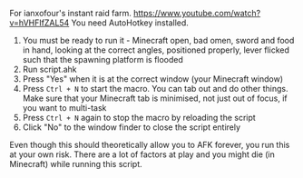 For ianxofour's instant raid farm.
https://www.youtube.com/watch?v=hVHFIfZAL54
You need AutoHotkey installed.

1. You must be ready to run it - Minecraft open, bad omen, sword and food in hand, looking at the correct angles, positioned properly, lever flicked such that the spawning platform is flooded
2. Run script.ahk
3. Press "Yes" when it is at the correct window (your Minecraft window)
4. Press `Ctrl + N` to start the macro. You can tab out and do other things. Make sure that your Minecraft tab is minimised, not just out of focus, if you want to multi-task
5. Press `Ctrl + N` again to stop the macro by reloading the script
6. Click "No" to the window finder to close the script entirely

Even though this should theoretically allow you to AFK forever, you run this at your own risk. There are a lot of factors at play and you might die (in Minecraft) while running this script.
